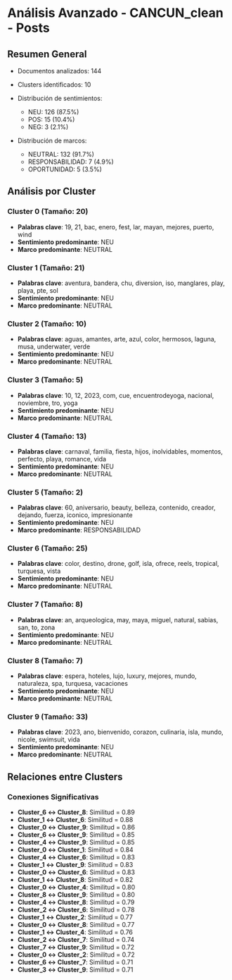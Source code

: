 # Análisis Avanzado - CANCUN_clean - Posts

## Resumen General

- Documentos analizados: 144
- Clusters identificados: 10
- Distribución de sentimientos:
  - NEU: 126 (87.5%)
  - POS: 15 (10.4%)
  - NEG: 3 (2.1%)

- Distribución de marcos:
  - NEUTRAL: 132 (91.7%)
  - RESPONSABILIDAD: 7 (4.9%)
  - OPORTUNIDAD: 5 (3.5%)

## Análisis por Cluster

### Cluster 0 (Tamaño: 20)
- **Palabras clave**: 19, 21, bac, enero, fest, lar, mayan, mejores, puerto, wind
- **Sentimiento predominante**: NEU
- **Marco predominante**: NEUTRAL

### Cluster 1 (Tamaño: 21)
- **Palabras clave**: aventura, bandera, chu, diversion, iso, manglares, play, playa, pte, sol
- **Sentimiento predominante**: NEU
- **Marco predominante**: NEUTRAL

### Cluster 2 (Tamaño: 10)
- **Palabras clave**: aguas, amantes, arte, azul, color, hermosos, laguna, musa, underwater, verde
- **Sentimiento predominante**: NEU
- **Marco predominante**: NEUTRAL

### Cluster 3 (Tamaño: 5)
- **Palabras clave**: 10, 12, 2023, com, cue, encuentrodeyoga, nacional, noviembre, tro, yoga
- **Sentimiento predominante**: NEU
- **Marco predominante**: NEUTRAL

### Cluster 4 (Tamaño: 13)
- **Palabras clave**: carnaval, familia, fiesta, hijos, inolvidables, momentos, perfecto, playa, romance, vida
- **Sentimiento predominante**: NEU
- **Marco predominante**: NEUTRAL

### Cluster 5 (Tamaño: 2)
- **Palabras clave**: 60, aniversario, beauty, belleza, contenido, creador, dejando, fuerza, iconico, impresionante
- **Sentimiento predominante**: NEU
- **Marco predominante**: RESPONSABILIDAD

### Cluster 6 (Tamaño: 25)
- **Palabras clave**: color, destino, drone, golf, isla, ofrece, reels, tropical, turquesa, vista
- **Sentimiento predominante**: NEU
- **Marco predominante**: NEUTRAL

### Cluster 7 (Tamaño: 8)
- **Palabras clave**: an, arqueologica, may, maya, miguel, natural, sabias, san, to, zona
- **Sentimiento predominante**: NEU
- **Marco predominante**: NEUTRAL

### Cluster 8 (Tamaño: 7)
- **Palabras clave**: espera, hoteles, lujo, luxury, mejores, mundo, naturaleza, spa, turquesa, vacaciones
- **Sentimiento predominante**: NEU
- **Marco predominante**: NEUTRAL

### Cluster 9 (Tamaño: 33)
- **Palabras clave**: 2023, ano, bienvenido, corazon, culinaria, isla, mundo, nicole, swimsuit, vida
- **Sentimiento predominante**: NEU
- **Marco predominante**: NEUTRAL

## Relaciones entre Clusters

### Conexiones Significativas
- **Cluster_6 ↔ Cluster_8**: Similitud = 0.89
- **Cluster_1 ↔ Cluster_6**: Similitud = 0.88
- **Cluster_0 ↔ Cluster_9**: Similitud = 0.86
- **Cluster_6 ↔ Cluster_9**: Similitud = 0.85
- **Cluster_4 ↔ Cluster_9**: Similitud = 0.85
- **Cluster_0 ↔ Cluster_1**: Similitud = 0.84
- **Cluster_4 ↔ Cluster_6**: Similitud = 0.83
- **Cluster_1 ↔ Cluster_9**: Similitud = 0.83
- **Cluster_0 ↔ Cluster_6**: Similitud = 0.83
- **Cluster_1 ↔ Cluster_8**: Similitud = 0.82
- **Cluster_0 ↔ Cluster_4**: Similitud = 0.80
- **Cluster_8 ↔ Cluster_9**: Similitud = 0.80
- **Cluster_4 ↔ Cluster_8**: Similitud = 0.79
- **Cluster_2 ↔ Cluster_6**: Similitud = 0.78
- **Cluster_1 ↔ Cluster_2**: Similitud = 0.77
- **Cluster_0 ↔ Cluster_8**: Similitud = 0.77
- **Cluster_1 ↔ Cluster_4**: Similitud = 0.76
- **Cluster_2 ↔ Cluster_7**: Similitud = 0.74
- **Cluster_7 ↔ Cluster_9**: Similitud = 0.72
- **Cluster_0 ↔ Cluster_2**: Similitud = 0.72
- **Cluster_6 ↔ Cluster_7**: Similitud = 0.71
- **Cluster_3 ↔ Cluster_9**: Similitud = 0.71
